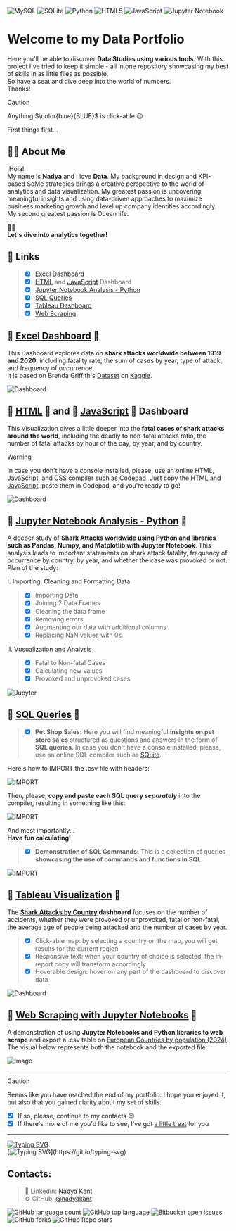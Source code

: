 ![MySQL](https://img.shields.io/badge/mysql-4479A1.svg?style=for-the-badge&logo=mysql&logoColor=white) ![SQLite](https://img.shields.io/badge/sqlite-%2307405e.svg?style=for-the-badge&logo=sqlite&logoColor=white) ![Python](https://img.shields.io/badge/python-3670A0?style=for-the-badge&logo=python&logoColor=ffdd54) 	![HTML5](https://img.shields.io/badge/html5-%23E34F26.svg?style=for-the-badge&logo=html5&logoColor=white)	![JavaScript](https://img.shields.io/badge/javascript-%23323330.svg?style=for-the-badge&logo=javascript&logoColor=%23F7DF1E) 	![Jupyter Notebook](https://img.shields.io/badge/jupyter-%23FA0F00.svg?style=for-the-badge&logo=jupyter&logoColor=white) 

# Welcome to my Data Portfolio

Here you'll be able to discover **Data Studies using various tools.** With this project I've tried to keep it simple - all in one repository showcasing my best of skills in as little files as possible. \
So have a seat and dive deep into the world of numbers. \
Thanks! 


> [!CAUTION]
> Anything $\color{blue}{BLUE}$ is click-able 😉 

First things first...
## 👨‍💻 About Me
¡Hola! \
My name is **Nadya** and I love
 **Data**. My background in design and KPI-based SoMe strategies brings a creative perspective to the world of analytics and data visualization. My greatest passion is uncovering meaningful insights and using data-driven approaches to maximize business marketing growth and level up company identities accordingly. \
My second greatest passion is Ocean life.

🏊🏻 \
**Let's dive into analytics together!** 

## 🦈 Links
> - [x] [Excel Dashboard](https://github.com/nadyakant/data-project/blob/main/Shark%20Attacks_Dash.xlsx)
> - [x] [HTML](https://github.com/nadyakant/data-project/blob/main/Death%20by%20Sharks%20-%20HTML.html) and [JavaScript](https://github.com/nadyakant/data-project/blob/main/Death%20by%20Sharks%20-%20JS.js) Dashboard
> - [x] [Jupyter Notebook Analysis - Python](https://github.com/nadyakant/data-project/blob/main/Shark%20Attacks(2017-2020).ipynb)
> - [x] [SQL Queries](https://github.com/nadyakant/Data_Analyst_Portfolio/tree/main/SQL)
> - [x] [Tableau Dashboard](https://github.com/nadyakant/Data_Analyst_Portfolio/blob/main/Tableau%20-%20Shark%20Attacks%20by%20Country.md)
> - [x] [Web Scraping](https://github.com/nadyakant/Data_Analyst_Portfolio/blob/main/Web%20Scraping/Web%20Scraping.ipynb)


## 📁 [Excel Dashboard](https://github.com/nadyakant/data-project/blob/main/Shark%20Attacks_Dash.xlsx) 📁

This Dashboard explores data on **shark attacks worldwide between 1919 and 2020**, including fatality rate, the sum of cases by year, type of attack, and frequency of occurrence. \
It is based on Brenda Griffith's [Dataset](https://www.kaggle.com/datasets/thedevastator/global-shark-attack-incidents?select=GSAF5.xls.csv) on [Kaggle](https://www.kaggle.com/).

![Dashboard](https://raw.githubusercontent.com/nadyakant/data-project/main/PNGs/Shark%20Attacks_Dash%20-%20Excel.png)


## 📁 [HTML](https://github.com/nadyakant/data-project/blob/main/Death%20by%20Sharks%20-%20HTML.html) 📁 and 📁 [JavaScript](https://github.com/nadyakant/data-project/blob/main/Death%20by%20Sharks%20-%20JS.js) 📁 Dashboard 

This Visualization dives a little deeper into the **fatal cases of shark attacks around the world**, including the deadly to non-fatal attacks ratio, the number of fatal attacks by hour of the day, by year, and by country. 

> [!WARNING]
> In case you don't have a console installed, please, use an online HTML, JavaScript, and CSS compiler such as [Codepad](https://codepad.co/playground). Just copy the [HTML](https://github.com/nadyakant/data-project/blob/main/Death%20by%20Sharks%20-%20HTML.html) and [JavaScript](https://github.com/nadyakant/data-project/blob/main/Death%20by%20Sharks%20-%20JS.js), paste them in Codepad, and you're ready to go! 


![Dashboard](https://raw.githubusercontent.com/nadyakant/data-project/main/PNGs/HTML%20and%20JS.png)


## 📁 [Jupyter Notebook Analysis - Python](https://github.com/nadyakant/data-project/blob/main/Shark%20Attacks(2017-2020).ipynb) 📁 

A deeper study of **Shark Attacks worldwide using Python and libraries such as Pandas, Numpy, and Matplotlib with Jupyter Notebook**. This analysis leads to important statements on shark attack fatality, frequency of occurrence by country, by year, and whether the case was provoked or not. Plan of the study:

I. Importing, Cleaning and Formatting Data

> - [x] Importing Data
> - [x] Joining 2 Data Frames
> - [x] Cleaning the data frame
> - [x] Removing errors
> - [x] Augmenting our data with additional columns
> - [x] Replacing NaN values with 0s
 
II. Vusualization and Analysis

> - [x] Fatal to Non-fatal Cases
> - [x] Calculating new values
> - [x] Provoked and unprovoked cases


![Jupyter](https://raw.githubusercontent.com/nadyakant/Data_Analyst_Portfolio/main/PNGs/Jupyter%20Notebook%20and%20python.png)


## 📁 [SQL Queries](https://github.com/nadyakant/Data_Analyst_Portfolio/tree/main/SQL) 📁

> - [x] **Pet Shop Sales:**
> Here you will find meaningful **insights on pet store sales** structured as questions and answers in the form of **SQL queries**. 
> In case you don't have a console installed, please, use an online SQL compiler such as [SQLite](https://sqliteonline.com/). 

Here's how to IMPORT the .csv file with headers:

![IMPORT](https://raw.githubusercontent.com/nadyakant/Data_Analyst_Portfolio/main/PNGs/Import%20csv%20to%20SQL%20Online.png)

Then, please, **copy and paste each SQL query _separately_** into the compiler, resulting in something like this:

![IMPORT](https://raw.githubusercontent.com/nadyakant/Data_Analyst_Portfolio/main/PNGs/sql%20lite%20pet%20shop%20sales.png)

And most importantly... \
**Have fun calculating!**

> - [x] **Demonstration of SQL Commands:**
> This is a collection of queries **showcasing the use of commands and functions in SQL.**

![IMPORT](https://raw.githubusercontent.com/nadyakant/Data_Analyst_Portfolio/main/PNGs/demonstration%20of%20commands.png)


## 📁 [Tableau Visualization](https://github.com/nadyakant/Data_Analyst_Portfolio/blob/main/Tableau%20-%20Shark%20Attacks%20by%20Country.md) 📁

The **[Shark Attacks by Country](https://public.tableau.com/app/profile/nadya.kant/viz/SharkAttacks1900-2020/Dashboard1) dashboard** focuses on the number of accidents, whether they were provoked or unprovoked, fatal or non-fatal, the average age of people being attacked and the number of cases by year. 
> - [x] Click-able map: by selecting a country on the map, you will get results for the current region
> - [x] Responsive text: when your country of choice is selected, the in-report copy will transform accordingly
> - [x] Hoverable design: hover on any part of the dashboard to discover data

![Dashboard](https://raw.githubusercontent.com/nadyakant/Data_Analyst_Portfolio/main/PNGs/Shark%20Attacks%20by%20Country%20(1900%20-%202020)%20_%20Tableau%20Public.png)


## 📁 [Web Scraping with Jupyter Notebooks](https://github.com/nadyakant/Data_Analyst_Portfolio/blob/main/Web%20Scraping/Web%20Scraping.ipynb)  📁 

A demonstration of using **Jupyter Notebooks and Python libraries to web scrape** and export a .csv table on [European Countries by population (2024)](https://www.worldometers.info/population/countries-in-europe-by-population/). \
The visual below represents both the notebook and the exported file:

![Image](https://raw.githubusercontent.com/nadyakant/Data_Analyst_Portfolio/main/PNGs/Web%20Scraping%20-%20Jupyter%20Notebook.png)

***
> [!CAUTION]
> Seems like you have reached the end of my portfolio. I hope you enjoyed it, but also that you gained clarity about my set of skills.
> - [x] If so, please, continue to my contacts 😉
> - [x] If there's more of me you'd like to see, I've got [a little treat](https://github.com/nadyakant/Data_Analyst_Portfolio/blob/main/Interview%20Task.ipynb) for you

***
[![Typing SVG](https://readme-typing-svg.demolab.com?font=Bebas+Neue&size=30&letterSpacing=%2B1&duration=4000&pause=1000&color=f3fefe&random=false&width=435&lines=Thank+You+For+Your+Time+%3A])](https://git.io/typing-svg) \
[![Typing SVG](https://readme-typing-svg.demolab.com?font=Bebas+Neue&size=20&letterSpacing=%2B1&duration=4000&pause=1000&color=f3fefe&random=false&width=435&lines=If+like+what+you+see,+contact+me!)](https://git.io/typing-svg)

## Contacts:

>   🔷 LinkedIn: [Nadya Kant](https://bg.linkedin.com/in/will-kantardzhieva) \
>   ⚙️ GitHub: [@nadyakant](https://github.com/nadyakant)

![GitHub language count](https://img.shields.io/github/languages/count/nadyakant/Data_Analyst_Portfolio) ![GitHub top language](https://img.shields.io/github/languages/top/nadyakant/Data_Analyst_Portfolio) ![Bitbucket open issues](https://img.shields.io/bitbucket/issues/nadyakant/Data_Analyst_Portfolio) ![GitHub forks](https://img.shields.io/github/forks/nadyakant/Data_Analyst_Portfolio) ![GitHub Repo stars](https://img.shields.io/github/stars/nadyakant/Data_Analyst_Portfolio)
